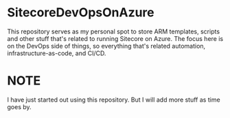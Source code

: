 # SitecoreDevOpsOnAzure
This repository serves as my personal spot to store ARM templates, scripts and other stuff that's related to running Sitecore on Azure. The focus here is on the DevOps side of things, so everything that's related automation, infrastructure-as-code, and CI/CD. 

# NOTE
I have just started out using this repository. But I will add more stuff as time goes by. 